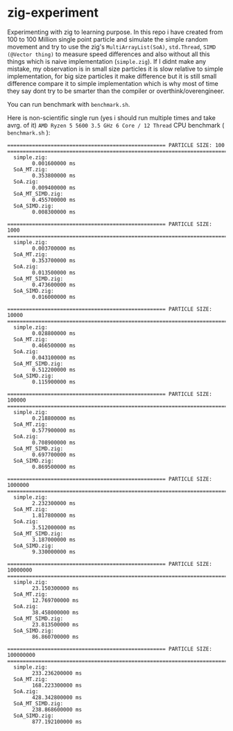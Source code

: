 # zig-experiment
Experimenting with zig to learning purpose. In this repo i have created from 100 to 100 Million single point particle and simulate the simple random movement and try to use the zig's `MultiArrayList(SoA)`, `std.Thread`, `SIMD (@Vector thing)` to measure speed differences and also without all this things which is naive implementation (`simple.zig`). If I didnt make any mistake, my observation is in small size particles it is slow relative to simple implementation, for big size particles it make difference but it is still small difference compare it to simple implementation which is why most of time they say dont try to be smarter than the compiler or overthink/overengineer.

You can run benchmark with `benchmark.sh`.

Here is non-scientific single run (yes i should run multiple times and take avrg. of it) `AMD Ryzen 5 5600 3.5 GHz 6 Core / 12 Thread` CPU benchmark ( `benchmark.sh` ):
```
=================================================== PARTICLE SIZE: 100   =======================================================================
  simple.zig:
        0.001600000 ms
  SoA_MT.zig:
        0.353800000 ms
  SoA.zig:
        0.009400000 ms
  SoA_MT_SIMD.zig:
        0.455700000 ms
  SoA_SIMD.zig:
        0.008300000 ms

=================================================== PARTICLE SIZE: 1000   =======================================================================
  simple.zig:
        0.003700000 ms
  SoA_MT.zig:
        0.353700000 ms
  SoA.zig:
        0.013500000 ms
  SoA_MT_SIMD.zig:
        0.473600000 ms
  SoA_SIMD.zig:
        0.016000000 ms

=================================================== PARTICLE SIZE: 10000   =======================================================================
  simple.zig:
        0.028800000 ms
  SoA_MT.zig:
        0.466500000 ms
  SoA.zig:
        0.043100000 ms
  SoA_MT_SIMD.zig:
        0.512200000 ms
  SoA_SIMD.zig:
        0.115900000 ms

=================================================== PARTICLE SIZE: 100000   =======================================================================
  simple.zig:
        0.218800000 ms
  SoA_MT.zig:
        0.577900000 ms
  SoA.zig:
        0.708900000 ms
  SoA_MT_SIMD.zig:
        0.697700000 ms
  SoA_SIMD.zig:
        0.869500000 ms

=================================================== PARTICLE SIZE: 1000000   =======================================================================
  simple.zig:
        2.232300000 ms
  SoA_MT.zig:
        1.817800000 ms
  SoA.zig:
        3.512000000 ms
  SoA_MT_SIMD.zig:
        3.187000000 ms
  SoA_SIMD.zig:
        9.330000000 ms

=================================================== PARTICLE SIZE: 10000000   =======================================================================
  simple.zig:
        23.150300000 ms
  SoA_MT.zig:
        12.769700000 ms
  SoA.zig:
        38.458000000 ms
  SoA_MT_SIMD.zig:
        23.813500000 ms
  SoA_SIMD.zig:
        86.860700000 ms

=================================================== PARTICLE SIZE: 100000000   =======================================================================
  simple.zig:
        233.236200000 ms
  SoA_MT.zig:
        168.223300000 ms
  SoA.zig:
        428.342800000 ms
  SoA_MT_SIMD.zig:
        238.868600000 ms
  SoA_SIMD.zig:
        877.192100000 ms

```
